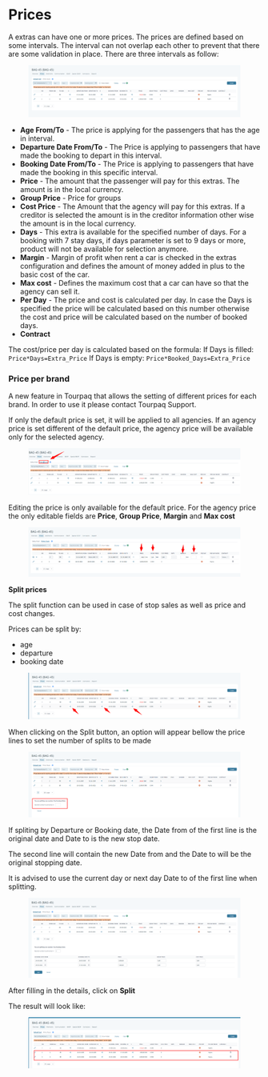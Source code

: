 # Prices

A extras can have one or more prices. The prices are defined based on some intervals. The interval can not overlap each other to prevent that there are some validation in place. There are three intervals as follow:

<figure><img src="../../.gitbook/assets/image (1) (1) (1).png" alt=""><figcaption></figcaption></figure>

* **Age From/To** - The price is applying for the passengers that has the age in interval.
* **Departure Date From/To** - The Price is applying to passengers that have made the booking to depart in this interval.
* **Booking Date From/To** - The Price is applying to passengers that have made the booking in this specific interval.
* **Price** - The amount that the passenger will pay for this extras. The amount is in the local currency.
* **Group Price** - Price for groups
* **Cost Price** - The Amount that the agency will pay for this extras. If a creditor is selected the amount is in the creditor information other wise the amount is in the local currency.
* **Days** - This extra is available for the specified number of days. For a booking with 7 stay days, if days parameter is set to 9 days or more, product will not be available for selection anymore.
* **Margin** - Margin of profit when rent a car is checked in the extras configuration and defines the amount of money added in plus to the basic cost of the car.
* **Max cost** - Defines the maximum cost that a car can have so that the agency can sell it.
* **Per Day** - The price and cost is calculated per day. In case the Days is specified the price will be calculated based on this number otherwise the cost and price will be calculated based on the number of booked days.
* **Contract**&#x20;

The cost/price per day is calculated based on the formula: If Days is filled: `Price*Days=Extra_Price` If Days is empty: `Price*Booked_Days=Extra_Price`

### Price per brand <a href="#price-per-brand" id="price-per-brand"></a>

A new feature in Tourpaq that allows the setting of different prices for each brand. In order to use it please contact Tourpaq Support.

If only the default price is set, it will be applied to all agencies. If an agency price is set different of the default price, the agency price will be available only for the selected agency.

<figure><img src="../../.gitbook/assets/image (2) (1) (1).png" alt=""><figcaption></figcaption></figure>

Editing the price is only available for the default price. For the agency price the only editable fields are **Price**, **Group Price**, **Margin** and **Max cost**

<figure><img src="../../.gitbook/assets/image (4) (1) (1).png" alt=""><figcaption></figcaption></figure>

**Split prices**

The split function can be used in case of stop sales as well as price and cost changes.

Prices can be split by:

* age
* departure
* booking date

<figure><img src="../../.gitbook/assets/image (17) (1).png" alt=""><figcaption></figcaption></figure>

When clicking on the Split button, an option will appear bellow the price lines to set the number of splits to be made

<figure><img src="../../.gitbook/assets/image (18) (1).png" alt=""><figcaption></figcaption></figure>

If spliting by Departure or Booking date, the Date from of the first line is the original date and Date to is the new stop date.

The second line will contain the new Date from and the Date to will be the original stopping date.

It is advised to use the current day or next day Date to of the first line when splitting.

<figure><img src="../../.gitbook/assets/image (19) (1).png" alt=""><figcaption></figcaption></figure>

After filling in the details, click on **Split**

The result will look like:

<figure><img src="../../.gitbook/assets/image (20) (1).png" alt=""><figcaption></figcaption></figure>
